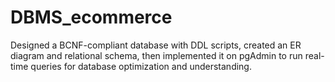 # DBMS_ecommerce
Designed a BCNF-compliant database with DDL scripts, created an ER diagram and relational schema, then implemented it on pgAdmin to run real-time queries for database optimization and understanding.
